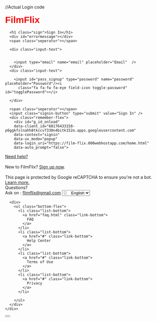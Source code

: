 //Actual Login code
<!DOCTYPE html>
<html>
<head>
  <meta charset="utf-8">
  <meta name="viewport" content="width=device-width">
  <!-- Google Auth Cleint ID -->
  <meta name="google-signin-client_id"
    content="60176433158-p6ggkfslnahh8tkccv7330n4bitk152o.apps.googleusercontent.com">
  <!-- Favicon -->
  <link rel="shortcut icon" href="assets/img/fav-icon.png" type="image/x-icon">
  <title>Sign In To FilmFlix</title>
  <!-- Fontawesome -->
  <link rel="stylesheet" href="https://cdnjs.cloudflare.com/ajax/libs/font-awesome/5.15.3/css/all.min.css" />
  <link rel="stylesheet" href="assets/css/login.css">
</head>

<body>
  <div class="logo">
    <a href="index.html">
      <svg xmlns="http://www.w3.org/2000/svg" viewBox="0 0 120 40" width="120" height="40" fill="#F60000"
        class="img-logo">
        <text x="0" y="30" font-family="Arial, sans-serif" font-size="30" font-weight="bold">FilmFlix</text>
      </svg>
    </a>
  </div>
  <div class="login-div">
    <form class="login"   autocomplete="off" data-netlify="true">


      <h1 class="sign">Sign In</h1>
      <div id="errormessage"></div>
      <span class="seperator"></span>

      <div class="input-text">


        <input type="email" name="email" placeholder="Email"  />
      </div>
      <div class="input-text">

        <input id="pass_signup" type="password" name="password" placeholder="Password"/><i
          class="fa fa-fw fa-eye field-icon toggle-password" id="togglePassword"></i>

      </div>

      <span class="seperator"></span>
      <input class="signin-button" type="submit" value="Sign In" />
      <div class="remember-flex">
        <div id="g_id_onload"
        data-client_id="60176433158-p6ggkfslnahh8tkccv7330n4bitk152o.apps.googleusercontent.com"
        data-context="signin"
        data-ux_mode="popup"
        data-login_uri="https://film-flix.000webhostapp.com/home.html"
        data-auto_prompt="false">
   </div>
   
   <div class="g_id_signin"
        data-type="standard"
        data-shape="rectangular"
        data-theme="outline"
        data-text="signin_with"
        data-size="large"
        data-logo_alignment="left">
   </div>
      </div>
      <div class="help">
        <a class="color_text" href="https://www.google.com/gmail/">Need help?</a>
      </div>
      <div class="login-face">
        <br>
        <div class="new-members">
          New to FilmFlix? <a href="signup.html" class="signup-link">Sign up now</a>.
        </div>
        <br>
        <div class="protection color_link help">
          This page is protected by Google reCAPTCHA to ensure you're not a bot.
          <div class="learnmore"> <a href="#">Learn more.</a></div>
        </div>
      </div>
    </form>
  </div>

</html>

  <div class="bottom">
    <div class="bottom-width">
      <div class="questions">
        <span>Questions? <br>Ask on : <a href="mailto: filmflix@gmail.com"
            class="tel-link">flimflix@gmail.com</a></span>
        <select class="fa select-language">
          <option> &#xf0ac; &nbsp;&nbsp;&nbsp;English</option>
          <option> &#xf0ac; &nbsp;&nbsp;&nbsp;Hindi</option>
        </select>
      </div>

      <div>
        <ul class="bottom-flex">
          <li class="list-bottom">
            <a href="faq.html" class="link-bottom">
              FAQ
            </a>
          </li>
          <li class="list-bottom">
            <a href="#" class="link-bottom">
              Help Center
            </a>
          </li>
          <li class="list-bottom">
            <a href="#" class="link-bottom">
              Terms of Use
            </a>
          </li>
          <li class="list-bottom">
            <a href="#" class="link-bottom">
              Privacy
            </a>
          </li>

        </ul>
      </div>
    </div>
  </div>
  <button id="scrollToTopButton" title="Go to top" class="ml-5">
    <i class="fa fa-angle-double-up" aria-hidden="true" style="font-weight: bolder;"></i>
  </button>
  <script>
    // Initialize the Google Sign-In client
    window.onload = function () {
      const clientId = 'Y60176433158-p6ggkfslnahh8tkccv7330n4bitk152o.apps.googleusercontent.com'; // Replace with your actual client ID
      gapi.load('auth2', function() {
        gapi.auth2.init({
          client_id: clientId,
        });
      });
    };
  </script>
  
  <script src="https://accounts.google.com/gsi/client" async></script>
  <script src="https://apis.google.com/js/platform.js" async defer></script>
  <script src="assets/js/login.js" async defer></script>
  <script src="https://apis.google.com/js/platform.js" async defer></script>
  <script src="https://cdnjs.cloudflare.com/ajax/libs/sweetalert/2.1.2/sweetalert.min.js"></script>
  <script src="https://ajax.googleapis.com/ajax/libs/jquery/3.5.1/jquery.min.js"></script>
  <script src="https://code.jquery.com/jquery-3.7.0.min.js" integrity="sha256-2Pmvv0kuTBOenSvLm6bvfBSSHrUJ+3A7x6P5Ebd07/g=" crossorigin="anonymous"></script>


</body>

</html>